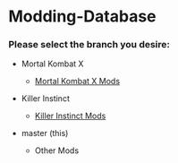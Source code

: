 # Modding-Database
### Please select the branch you desire:

- Mortal Kombat X

  - [Mortal Kombat X Mods](tree/Mortal-Kombat-X)


- Killer Instinct

  - [Killer Instinct Mods](tree/Killer-Instinct)


- master (this)

  - Other Mods

